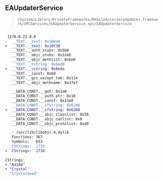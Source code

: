 ## EAUpdaterService

> `/System/Library/PrivateFrameworks/MobileAccessoryUpdater.framework/XPCServices/EAUpdaterService.xpc/EAUpdaterService`

```diff

 1170.0.21.0.0
-  __TEXT.__text: 0x10ee8
+  __TEXT.__text: 0x10f30
   __TEXT.__auth_stubs: 0x5b0
   __TEXT.__objc_stubs: 0x31e0
   __TEXT.__objc_methlist: 0xbe0
-  __TEXT.__cstring: 0x6ed8
+  __TEXT.__cstring: 0x6eda
   __TEXT.__const: 0x68
   __TEXT.__gcc_except_tab: 0x114
   __TEXT.__objc_methname: 0x37e7

   __DATA_CONST.__got: 0x1a0
   __DATA_CONST.__auth_ptr: 0x10
   __DATA_CONST.__const: 0x11e0
-  __DATA_CONST.__cfstring: 0x6240
+  __DATA_CONST.__cfstring: 0x6260
   __DATA_CONST.__objc_classlist: 0x38
   __DATA_CONST.__objc_catlist: 0x8
   __DATA_CONST.__objc_protolist: 0x40

   - /usr/lib/libobjc.A.dylib
   Functions: 367
   Symbols:   653
-  CStrings:  1733
+  CStrings:  1734
 
CStrings:
+ "A3184"
+ "Crystal"
- "CrystalSeed"

```

